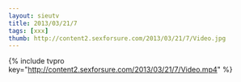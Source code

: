 ```yaml
--- 
layout: sieutv
title: 2013/03/21/7
tags: [xxx]
thumb: http://content2.sexforsure.com/2013/03/21/7/Video.jpg
---
```

{% include tvpro key="http://content2.sexforsure.com/2013/03/21/7/Video.mp4" %} 
